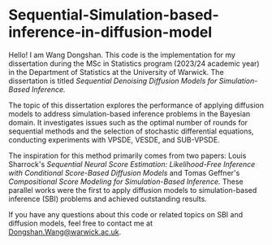 # Sequential-Simulation-based-inference-in-diffusion-model

Hello! I am Wang Dongshan. This code is the implementation for my dissertation during the MSc in Statistics program (2023/24 academic year) in the Department of Statistics at the University of Warwick. The dissertation is titled *Sequential Denoising Diffusion Models for Simulation-Based Inference.*

The topic of this dissertation explores the performance of applying diffusion models to address simulation-based inference problems in the Bayesian domain. It investigates issues such as the optimal number of rounds for sequential methods and the selection of stochastic differential equations, conducting experiments with VPSDE, VESDE, and SUB-VPSDE. 

The inspiration for this method primarily comes from two papers: Louis Sharrock's *Sequential Neural Score Estimation: Likelihood-Free Inference with Conditional Score-Based Diffusion Models* and Tomas Geffner's *Compositional Score Modeling for Simulation-Based Inference.* These parallel works were the first to apply diffusion models to simulation-based inference (SBI) problems and achieved outstanding results. 

If you have any questions about this code or related topics on SBI and diffusion models, feel free to contact me at Dongshan.Wang@warwick.ac.uk.

